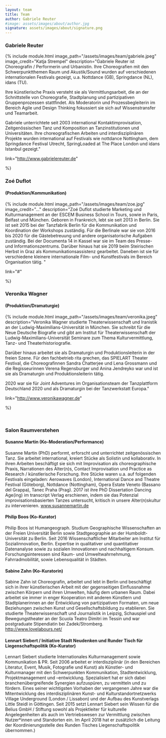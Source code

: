 ```yaml
---
layout: team
title: Team
author: Gabriele Reuter
#image: assets/images/about/author.jpg
signature: assets/images/about/signature.png
---
```


### Gabriele Reuter
{% 
include module.html 
image_path="/assets/images/team/gabriele.jpeg" 
image_credit="Katja Strempel" 
description="Gabriele Reuter ist Choreografin / Performerin und Urbanistin. Ihre Choreografien mit den Schwerpunktthemen Raum und Akustik/Sound wurden auf verschiedenen internationalen Festivals gezeigt, u.a. Nottdance (GB), Springdance (NL), idans (TU). 

Ihre künstlerische Praxis versteht sie als Vermittlungsarbeit, die an der Schnittstelle von Choreografie, Stadtplanung und partizipativen Gruppenprozessen stattfindet. Als Moderatorin und Prozessbegleiterin im Bereich Agile und Design Thinking fokussiert sie sich auf  Wissenstransfer und Teamarbeit. 

Gabriele unterrichtete seit 2003 international Kontaktimprovisation, Zeitgenössischen Tanz und Komposition an Tanzinstitutionen und Universitäten. Ihre choreografischen Arbeiten und interdisziplinären Projekte wurden international auf Festivals wie nottdance Nottingham, dem Springdance Festival Utrecht, SpringLoaded at The Place London und idans Istanbul gezeigt."

link="http://www.gabrielereuter.de" 

%}


### Zoé Duflot
#### (Produktion/Kommunikation)
{% 
include module.html 
image_path="/assets/images/team/zoe.jpg" 
image_credit="..." 
description="Zoé Duflot studierte Marketing und Kulturmanagement an der ESCEM Business School in Tours, sowie in Paris, Belfast und München. Geboren in Frankreich, lebt sie seit 2013 in Berlin. Sie ist seit 2015 bei der Tanzfabrik Berlin für die Kommunikation und Koordination der Workshops zuständig. Für die Berlinale war sie von 2016 bis 2020 für die Gästebetreuung und andere organisatorische Aufgaben zuständig. Bei der Documenta 14 in Kassel war sie im Team des Presse- und Informationszentrums. Darüber hinaus hat sie 2019 beim Steirischen Herbst in Graz als Kommunikationsassistenz gearbeitet. Daneben ist sie für verschiedene kleinere internationale Film- und Kunstfestivals im Bereich Organisation tätig.
"

link="#" 

%}

### Veronika Wagner
#### (Produktion/Dramaturgie)

{% 
include module.html 
image_path="/assets/images/team/veronika.jpeg" 
description="Veronika Wagner studierte Theaterwissenschaft und Iranistik an der Ludwig-Maximilians-Universität in München. Sie schreibt für die Neue Deutsche Biografie und gibt am Institut für Theaterwissenschaft der Ludwig-Maximilians-Universität Seminare zum Thema Kulturvermittlung, Tanz- und Theaterhistoriografie. 

Darüber hinaus arbeitet sie als Dramaturgin und Produktionsleiterin in der freien Szene. Für den fachbetrieb rita grechen, das SPIELART Theater Festival, die Choreografinnen Sandra Chatterjee und Lena Grossmann und die Regisseurinnen Verena Regensburger und Anina Jendreyko war und ist sie als Dramaturgin und Produktionsleiterin tätig. 

2020 war sie für Joint Adventures im Organisationsteam der Tanzplattform Deutschland 2020 und als Dramaturgin bei der Tanzwerkstatt Europa." 

link="http://www.veronikawagner.de"

%}


<br>

### Salon Raumverstehen 
#### Susanne Martin (Ko-Moderation/Performance)
Susanne Martin (PhD) performt, erforscht und unterrichtet zeitgenössischen Tanz. Sie arbeitet international, kreiert Stücke als Solistin und kollaborativ. In ihren Arbeiten beschäftigt sie sich mit Improvisation als choreographische Praxis, Narrationen des Alter(n)s, Contact Improvisation und Practice as Research / künstlerische Forschung. Ihre Stücke waren u.a. auf folgenden Festivals eingeladen: Aerowaves (London), International Dance and Theatre Festival (Göteborg), Nottdance (Nottingham), Opera Estate Veneto (Bassano del Grappa), Tanec Praha (Prag). 2017 ist ihre PhD Dissertation Dancing Age(ing) im transcript Verlag erschienen, indem sie das Potenzial improvisationsbasierten Tanzes untersucht, kritisch in unsere Alter(n)skultur zu intervenieren. www.susannemartin.de

#### Philip Boos (Ko-Kurator)
Philip Boos ist Humangeograph. Studium Geographische Wissenschaften an der Freien Universität Berlin sowie Stadtgeographie an der Humboldt-Universität zu Berlin. Seit 2016 Wissenschaftlicher Mitarbeiter am Institut für Sozialinnovation, Berlin. Expertise in qualitativer und quantitativer Datenanalyse sowie zu sozialen Innovationen und nachhaltigem Konsum. Forschungsinteressen sind Raum- und Umweltwahrnehmung, Fahrradmobilität, sowie Lebensqualität in Städten.

#### Sabine Zahn (Ko-Kuratorin)
Sabine Zahn ist Choreografin, arbeitet und lebt in Berlin und beschäftigt sich in ihrer künstlerischen Arbeit mit der gegenseitigen Einflussnahme zwischen Körpern und ihren Umwelten, häufig dem urbanen Raum. Dabei arbeitet sie immer in enger Kooperation mit anderen Künstlern und Stadtplanerinnen an der Entwicklung von partizipativen Formaten, um neue Beziehungen zwischen Kunst und Gesellschaftsbildung zu etablieren. Sie studierte Theaterwissenschaft und Journalistik in Leipzig, Schauspiel und Bewegungstheater an der Scuola Teatro Dimitri im Tessin und war postgraduate Stipendiatin bei Zadek/Stromberg. http://www.lovelabours.net/

#### Lennart Siebert / Initiative Stadt Neudenken und Runder Tisch für Liegenschaftspolitik (Ko-Kurator)
Lennart Siebert studierte Internationales Kulturmanagement sowie Kommunikation & PR. Seit 2006 arbeitet er interdisziplinär (in den Bereichen Literatur, Event, Musik, Fotografie und Kunst) als Künstler- und Kulturmanager mit den Schwerpunkten Kommunikation, Stadtentwicklung, Projektmanagement und –entwicklung. Spezialisiert hat er sich dabei branchenübergreifende Synergien aufzuspüren, zu vermitteln und zu fördern. Eines seiner wichtigsten Vorhaben der vergangenen Jahre war die Mitentwicklung des interdisziplinären Kunst- und Kulturstandortnetzwerks Village Underground (London / Lissabon) und der Aufbau des Kunstverlags Little Steidl in Göttingen. Seit 2015 setzt Lennart Siebert sein Wissen für die Belius GmbH / Stiftung sowohl als Projektleiter für kulturelle Angelegenheiten als auch im Vertriebswesen zur Vermittlung zwischen Nutzer*innen und Standorten ein. Im April 2018 hat er zusätzlich die Leitung der Koordinierungsstelle des Runden Tisches Liegenschaftspolitik übernommen.)
